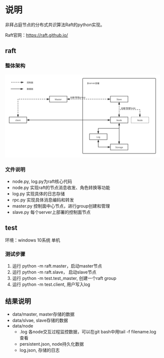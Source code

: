 # 说明

非拜占庭节点的分布式共识算法Raft的python实现。

Raft官网：https://raft.github.io/


## raft
### 整体架构
![](./resource/raft.svg)


### 文件说明

- node.py, log.py为raft核心代码
- node.py 实现raft的节点消息收发、角色转换等功能
- log.py 实现具体的日志存储
- rpc.py 实现具体消息编码和转发
- master.py 控制面中心节点，进行group创建和管理
- slave.py 每个server上部署的控制面节点

## test
环境：windows 10系统 单机

### 测试步骤
1. 运行 python -m raft.master，启动master节点
2. 运行 python -m raft.slave， 启动slave节点
3. 运行 python -m test.test_master, 创建一个raft group
4. 运行 python -m test.client, 用户写入log

## 结果说明
- data/master, master存储的数据
- data/slvae, slave存储的数据
- data/node 
    - .log 各node交互过程监控数据，可以在git bash中用tail -f filename.log查看
    - persistent.json, node持久化数据
    - log.json, 存储的日志
